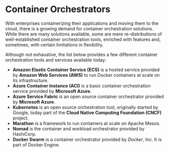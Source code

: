 # Container Orchestrators

With enterprises containerizing their applications and moving them to the cloud, there is a growing demand for container orchestration solutions. While there are many solutions available, some are mere re-distributions of well-established container orchestration tools, enriched with features and, sometimes, with certain limitations in flexibility.

Although not exhaustive, the list below provides a few different container orchestration tools and services available today:

- **Amazon Elastic Container Service (ECS)** is a hosted service provided by **Amazon Web Services (AWS)** to run Docker containers at scale on its infrastructure.
- **Azure Container Instance (ACI)** is a basic container orchestration service provided by **Microsoft Azure**.
- **Azure Service Fabric** is an open source container orchestrator provided by **Microsoft Azure**.
- **Kubernetes** is an open source orchestration tool, originally started by Google, today part of the **Cloud Native Computing Foundation (CNCF)** project.
- **Marathon** is a framework to run containers at scale on Apache Mesos.
- **Nomad** is the container and workload orchestrator provided by HashiCorp.
- **Docker Swarm** is a container orchestrator provided by *Docker*, Inc. It is part of Docker Engine.